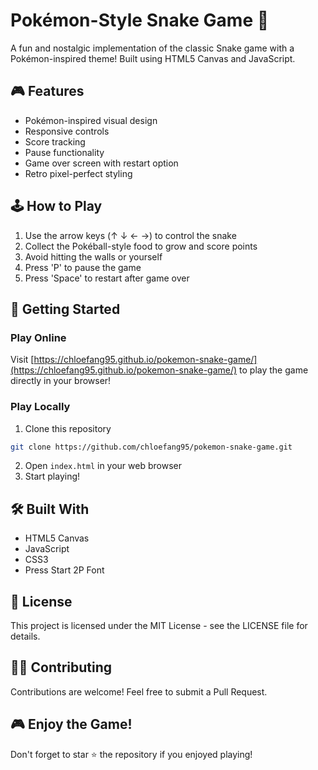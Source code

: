 # Pokémon-Style Snake Game 🐍

A fun and nostalgic implementation of the classic Snake game with a Pokémon-inspired theme! Built using HTML5 Canvas and JavaScript.

## 🎮 Features

- Pokémon-inspired visual design
- Responsive controls
- Score tracking
- Pause functionality
- Game over screen with restart option
- Retro pixel-perfect styling

## 🕹️ How to Play

1. Use the arrow keys (↑ ↓ ← →) to control the snake
2. Collect the Pokéball-style food to grow and score points
3. Avoid hitting the walls or yourself
4. Press 'P' to pause the game
5. Press 'Space' to restart after game over

## 🚀 Getting Started

### Play Online
Visit [https://chloefang95.github.io/pokemon-snake-game/](https://chloefang95.github.io/pokemon-snake-game/) to play the game directly in your browser!

### Play Locally
1. Clone this repository
```bash
git clone https://github.com/chloefang95/pokemon-snake-game.git
```
2. Open `index.html` in your web browser
3. Start playing!

## 🛠️ Built With

- HTML5 Canvas
- JavaScript
- CSS3
- Press Start 2P Font

## 📝 License

This project is licensed under the MIT License - see the LICENSE file for details.

## 🙋‍♂️ Contributing

Contributions are welcome! Feel free to submit a Pull Request.

## 🎮 Enjoy the Game!

Don't forget to star ⭐ the repository if you enjoyed playing!
